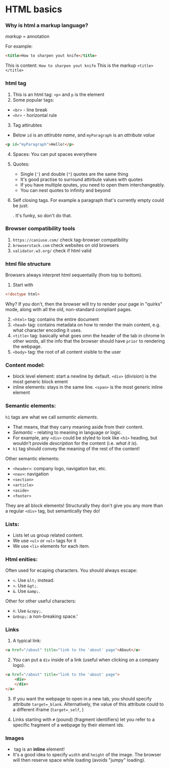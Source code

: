 # HTML basics

### Why is html a  **markup** language?

_markup_ = annotation

For example:

```html
<title>How to sharpen yout knife</title>
```

This is content: `How to sharpen yout knife`
This is the markup `<title>   </title>`

### html tag
1. This is an html tag: `<p>` and `p` is the element
2. Some popular tags:
- `<br>` - line break
- `<hr>` - horizontal rule
3. Tag attirubtes
- Below `id` is an *attirubte name*, and `myParagraph` is an *attribute value*
```html
<p id="myParagraph">Hello!</p>
``` 
4. Spaces: You can put spaces everythere
5. Quotes:
   - Single (`'`) and double (`"`) quotes are the same thing
   - It's good practise to surround attirbute values with quotes
   - If you have multiple qoutes, you need to open them interchangeably. 
   - You can nest quotes to infinity and beyond
  
6. Self closing tags. For example a paragraph that's currently empty could be just: </p>. It's funky, so don't do that.

### Browser compatibility tools

1. `https://caniuse.com/` check tag-browser compatibility
2. `browserstack.com` check websites on old browsers 
3. `validator.w3.org/` check if html valid

### html file structure

Browsers always interpret html sequentailly (from top to bottom).
1. Start with 
```html
<!doctype html>
```

Why? If you don't, then the browser will try to render your page in "quirks" mode, 
along with all the old, non-standard compliant pages.

2. `<html>` tag: contains the entire document
3. `<head>` tag: contains metadata on how to render the main content, e.g. what character encoding it uses.
4. `<title>` tag: basically what goes omn the header of the tab in chrome
In other words, all the info that the browser should have `prior` to rendering the webpage.
5. `<body>` tag: the root of all content visible to the user

### Content model:
- block level element: start a newline by default. `<div>` (division) is the most generic block ement
- inline elements: stays in the same line. `<span>` is the most generic inline element

### Semantic elements:

`h1` tags are what we call _semantic elements_.
- That means, that they carry meaning aside from their content.
- _Semantic_ - relating to meaning in language or logic.
- For example, any `<div>` could be styled to look like `<h1>` heading, but wouldn't provide _description_ for the content (i.e. _what it is_).
- `h1` tag should convey the meaning of the rest of the content!

Other semantic elements:

- `<header>`: company logo, navigation bar, etc.
- `<nav>`: navigation
- `<section>`
- `<article>`
- `<aside>`
- `<footer>`

They are all block elements! Structurally they don't give you any more than a regular `<div>` tag, but semantically they do!


### Lists:

- Lists let us group related content.
- We use `<ul>` or `<ol>` tags for it
- We use `<li>` elements for each item.


### Html enities:

Often used for ecaping characters. You should always escape:
- `<`. Use `&lt;` instead.
- `>`. Use `&gt;`.
- `&`. Use `&amp;`.

Other for other useful characters:
- `©`. Use `&copy;`.
- `&nbsp;`: a non-breaking space.'

### Links

1. A typical link:
```html
<a href="/about" title="link to the 'about' page">About</a>
```

2. You can put a `div` inside of a link (useful when clicking on a company logo).
```html
<a href="/about" title="link to the 'about' page">
    <div>
    </div>
</a>
```

3. If you want the webpage to open in a new tab, you should specify attribute `target=_blank`.
Alternatively, the value of this attribute could to a different iframe (`target=_self`, )

4. Links starting with `#` (pound) (fragment identifiers) let you refer to a specific fragment of a webpage by their element ids.

<a href="#MyHtmlElementId"></a>

### Images

- <img> tag is an __inline__ element!
- It's a good idea to specify `width` and `height` of the image. The browser will then reserve space while loading (avoids "jumpy" loading).

